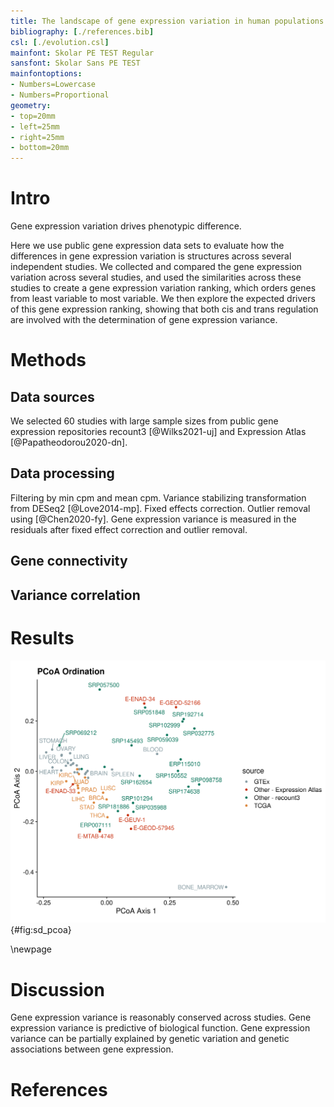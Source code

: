 ```yaml
---
title: The landscape of gene expression variation in human populations
bibliography: [./references.bib]
csl: [./evolution.csl]
mainfont: Skolar PE TEST Regular
sansfont: Skolar Sans PE TEST
mainfontoptions:
- Numbers=Lowercase
- Numbers=Proportional
geometry:
- top=20mm
- left=25mm
- right=25mm
- bottom=20mm
---
```


# Intro

Gene expression variation drives phenotypic difference.

Here we use public gene expression data sets to evaluate how the differences in gene expression variation is structures across several independent studies. We collected and compared the gene expression variation across several studies, and used the similarities across these studies to create a gene expression variation ranking, which orders genes from least variable to most variable. We then explore the expected drivers of this gene expression ranking, showing that both cis and trans regulation are involved with the determination of gene expression variance. 


# Methods

## Data sources

We selected 60 studies with large sample sizes from public gene expression repositories recount3 [@Wilks2021-uj] and Expression Atlas [@Papatheodorou2020-dn].

## Data processing

Filtering by min cpm and mean cpm. Variance stabilizing transformation from DESeq2 [@Love2014-mp]. Fixed effects correction. Outlier removal using [@Chen2020-fy]. Gene expression variance is measured in the residuals after fixed effect correction and outlier removal.

## Gene connectivity



## Variance correlation



# Results


![Standard deviation correlation PCoA](figures/sd_PCoA_plot.png){#fig:sd_pcoa}

\newpage

# Discussion

Gene expression variance is reasonably conserved across studies.
Gene expression variance is predictive of biological function.
Gene expression variance can be partially explained by genetic variation and genetic associations between gene expression.


# References






